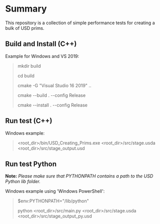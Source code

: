 # Summary

This repository is a collection of simple performance tests for creating a bulk of USD prims.

## Build and Install (C++)

Example for Windows and VS 2019: 

>mkdir build
>
>cd build
>
>cmake -G "Visual Studio 16 2019" ..
>
>cmake --build . --config Release
>
>cmake --install . --config Release

## Run test (C++)

Windows example:
><root_dir>/bin/USD_Creating_Prims.exe <root_dir>/src/stage.usda <root_dir>/src/stage_output.usd

## Run test Python

**Note:**
*Please make sure that PYTHONPATH contains a path to the USD Python lib folder.*

Windows example using 'Windows PowerShell':
>$env:PYTHONPATH="<PATH TO USD>/lib/python"
>
>python <root_dir>/src/main.py <root_dir>/src/stage.usda <root_dir>/src/stage_output_py.usd